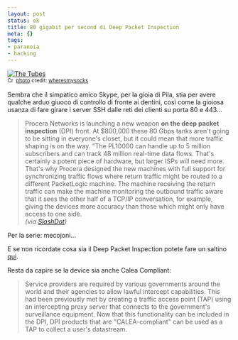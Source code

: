 ```yaml
--- 
layout: post
status: ok
title: 80 gigabit per second di Deep Packet Inspection
meta: {}
tags: 
- paranoia
- hacking
---
```

<a href="http://www.flickr.com/photos/36382117@N00/205710716/" title="The Tubes" target="_blank"><img src="http://farm1.static.flickr.com/84/205710716_81bf87ca5f.jpg" alt="The Tubes" border="0" /></a>  
<small><a href="http://creativecommons.org/licenses/by/2.0/" title="Attribution License" target="_blank"><img src="http://www.lastknight.com/wp-content/plugins/photo-dropper/images/cc.png" alt="Creative Commons License" border="0" width="16" height="16" align="absmiddle" /></a> <a href="http://www.photodropper.com/photos/" target="_blank">photo</a> credit: <a href="http://www.flickr.com/photos/36382117@N00/205710716/" title="wheresmysocks" target="_blank">wheresmysocks</a></small>  
  
Sembra che il simpatico amico Skype, per la gioia di Pila, stia per avere qualche arduo giuoco di controllo di fronte ai dentini, così come la gioiosa usanza di fare girare i server SSH dalle reti dei clienti su porta 80 e 443...    
  
> Procera Networks is launching a new weapon **on the deep packet inspection** (DPI) front. At $800,000 these 80 Gbps tanks aren't going to be sitting in everyone's closet, but it could mean that more traffic shaping is on the way. "The PL10000 can handle up to 5 million subscribers and can track 48 million real-time data flows. That's certainly a potent piece of hardware, but larger ISPs will need more. That's why Procera designed the new machines with full support for synchronizing traffic flows where return traffic might be routed to a different PacketLogic machine. The machine receiving the return traffic can make the machine monitoring the outbound traffic aware that it sees the other half of a TCP/IP conversation, for example, giving the devices more accuracy than those which might only have access to one side.  
> *(via [SlashDot](http://hardware.slashdot.org/article.pl?sid=08/05/12/1648223&from=rss))*
  
Per la serie: mecojoni...  
  
E se non ricordate cosa sia il Deep Packet Inspection potete fare un saltino [qui](http://en.wikipedia.org/wiki/Deep_packet_inspection).  
  
Resta da capire se la device sia anche Calea Compliant:  
  
> Service providers are required by various governments around the world and their agencies to allow lawful intercept capabilities. This had been previously met by creating a traffic access point (TAP) using an intercepting proxy server that connects to the government's surveillance equipment. Now that this functionality can be included in the DPI, DPI products that are "CALEA-compliant" can be used as a TAP to collect a user's datastream.
  
 
